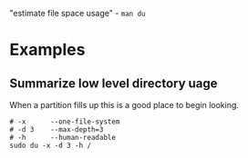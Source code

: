 "estimate file space usage" - `man du`

# Examples

## Summarize low level directory uage

When a partition fills up this is a good place to begin looking.

```
# -x      --one-file-system
# -d 3    --max-depth=3
# -h      --human-readable
sudo du -x -d 3 -h /
```

